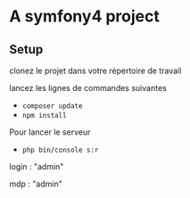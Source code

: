**A symfony4 project**
======================

Setup
---

 clonez le projet dans votre répertoire de travail

lancez les lignes de commandes suivantes
 - ``composer update``
 - ``npm install``

Pour lancer le serveur
- ``php bin/console s:r``


login : "admin"

mdp : "admin"
